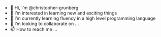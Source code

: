 - 👋 Hi, I’m @christopher-grunberg
- 👀 I’m interested in learning new and exciting things
- 🌱 I’m currently learning fluency in a high level programming language
- 💞️ I’m looking to collaborate on ...
- 📫 How to reach me ...

<!---
christopher-grunberg/christopher-grunberg is a ✨ special ✨ repository because its `README.md` (this file) appears on your GitHub profile.
You can click the Preview link to take a look at your changes.
--->
